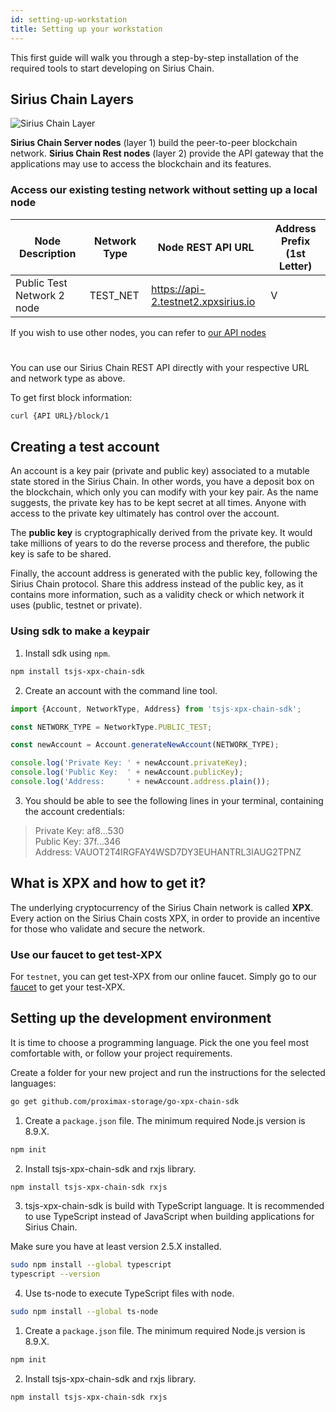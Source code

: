 ```yaml
---
id: setting-up-workstation
title: Setting up your workstation
---
```


This first guide will walk you through a step-by-step installation of the required tools to start developing on Sirius Chain.

## Sirius Chain Layers

![Sirius Chain Layer](/img/four-layer-architecture-basic.png "Sirius Chain Layer")


**Sirius Chain Server nodes** (layer 1) build the peer-to-peer blockchain network. 
**Sirius Chain Rest nodes** (layer 2) provide the API gateway that the applications may use to access the blockchain and its features.


### Access our existing testing network without setting up a local node

Node Description | Network Type| Node REST API URL | Address Prefix (1st Letter)
-----------------|-------------|-------------------|------------------------
Public Test Network 2 node | TEST_NET | https://api-2.testnet2.xpxsirius.io | V

If you wish to use other nodes, you can refer to [our API nodes](../cheatsheet.md#our-api-node)
#
You can use our Sirius Chain REST API directly with your respective URL and network type as above.

To get first block information:

```sh
curl {API URL}/block/1
```

## Creating a test account

An account is a key pair (private and public key) associated to a mutable state stored in the Sirius Chain. In other words, you have a deposit box on the blockchain, which only you can modify with your key pair. As the name suggests, the private key has to be kept secret at all times. Anyone with access to the private key ultimately has control over the account.

The **public key** is cryptographically derived from the private key. It would take millions of years to do the reverse process and therefore, the public key is safe to be shared.

Finally, the account address is generated with the public key, following the Sirius Chain protocol. Share this address instead of the public key, as it contains more information, such as a validity check or which network it uses (public, testnet or private).

### Using sdk to make a keypair

1. Install sdk using `npm`.

```sh
npm install tsjs-xpx-chain-sdk
```

2. Create an account with the command line tool.

```typescript
import {Account, NetworkType, Address} from 'tsjs-xpx-chain-sdk';

const NETWORK_TYPE = NetworkType.PUBLIC_TEST;

const newAccount = Account.generateNewAccount(NETWORK_TYPE);

console.log('Private Key: ' + newAccount.privateKey);
console.log('Public Key:  ' + newAccount.publicKey);
console.log('Address:     ' + newAccount.address.plain());
```

3. You should be able to see the following lines in your terminal, containing the account credentials:

> Private Key: af8...530 <br> Public Key: 37f...346 <br> Address: VAUOT2T4IRGFAY4WSD7DY3EUHANTRL3IAUG2TPNZ

## What is XPX and how to get it?

The underlying cryptocurrency of the Sirius Chain network is called **XPX**. Every action on the Sirius Chain costs XPX, in order to provide an incentive for those who validate and secure the network.

### Use our faucet to get test-XPX

For `testnet`, you can get test-XPX from our online faucet.
Simply go to our [faucet](../cheatsheet.md#testnet-2-faucet) to get your test-XPX.

## Setting up the development environment
It is time to choose a programming language. Pick the one you feel most comfortable with, or follow your project requirements.

Create a folder for your new project and run the instructions for the selected languages:

<!--DOCUSAURUS_CODE_TABS-->
<!--Golang-->
```sh
go get github.com/proximax-storage/go-xpx-chain-sdk
```

<!--TypeScript-->

1. Create a `package.json` file. The minimum required Node.js version is 8.9.X.
```sh
npm init
```
2. Install tsjs-xpx-chain-sdk and rxjs library.
```sh
npm install tsjs-xpx-chain-sdk rxjs
```

3. tsjs-xpx-chain-sdk is build with TypeScript language. It is recommended to use TypeScript instead of JavaScript when building applications for Sirius Chain.

Make sure you have at least version 2.5.X installed.
```sh
sudo npm install --global typescript
typescript --version
```

4. Use ts-node to execute TypeScript files with node.
```sh
sudo npm install --global ts-node
```

<!--JavaScript-->

1. Create a `package.json` file. The minimum required Node.js version is 8.9.X.
```sh
npm init
```
2. Install tsjs-xpx-chain-sdk and rxjs library.
```sh
npm install tsjs-xpx-chain-sdk rxjs
```

<!--END_DOCUSAURUS_CODE_TABS-->



